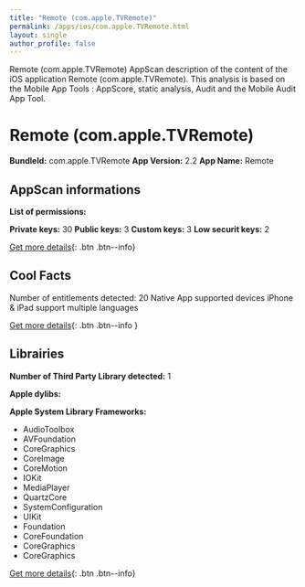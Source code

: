```yaml
---
title: "Remote (com.apple.TVRemote)"
permalink: /apps/ios/com.apple.TVRemote.html
layout: single
author_profile: false
---
```

Remote (com.apple.TVRemote) AppScan description of the content of the iOS application Remote (com.apple.TVRemote). This analysis is based on the Mobile App Tools : AppScore, static analysis, Audit and the Mobile Audit App Tool.

# Remote (com.apple.TVRemote)

**BundleId:** com.apple.TVRemote
**App Version:** 2.2
**App Name:** Remote


## AppScan informations 

**List of permissions:** 
  
  
**Private keys:** 30
**Public keys:** 3
**Custom keys:** 3
**Low securit keys:** 2
  
[Get more details](/pricing.html){: .btn .btn--info}

## Cool Facts

Number of entitlements detected: 20
Native App
supported devices iPhone & iPad
support multiple languages
  
[Get more details](/pricing.html){: .btn .btn--info }

## Librairies 
**Number of Third Party Library detected:** 1


**Apple dylibs:**


**Apple System Library Frameworks:**
- AudioToolbox
- AVFoundation
- CoreGraphics
- CoreImage
- CoreMotion
- IOKit
- MediaPlayer
- QuartzCore
- SystemConfiguration
- UIKit
- Foundation
- CoreFoundation
- CoreGraphics
- CoreGraphics


  
[Get more details](/pricing.html){: .btn .btn--info}

